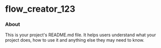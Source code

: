 flow_creator_123
================

### About

This is your project's README.md file. It helps users understand what your
project does, how to use it and anything else they may need to know.